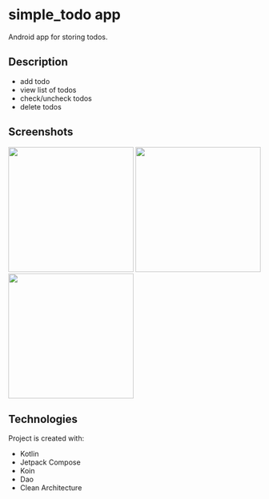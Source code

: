 # simple_todo app

Android app for storing todos.

## Description
* add todo
* view list of todos
* check/uncheck todos
* delete todos


## Screenshots

<img src='https://github.com/alexandrakomkova/simple_todo/assets/68143252/439901a2-875b-4073-b410-5e09ee76de4e' width='250'>
<img src='https://github.com/alexandrakomkova/simple_todo/assets/68143252/691735f6-10d6-483e-a673-69121575d611' width='250'>
<img src='https://github.com/alexandrakomkova/simple_todo/assets/68143252/a955fcae-27e7-46dc-a494-180ee760a7b1' width='250'>

## Technologies
Project is created with:
* Kotlin
* Jetpack Compose
* Koin
* Dao
* Clean Architecture
